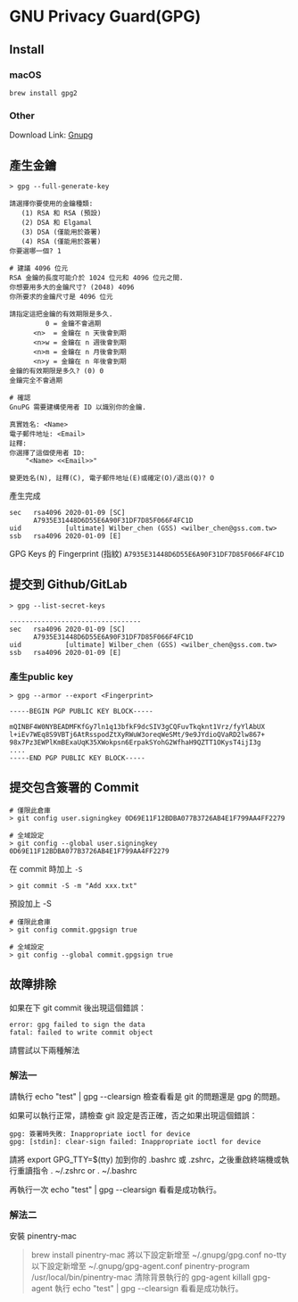 # GNU Privacy Guard(GPG)

## Install

### macOS

```shell
brew install gpg2
```

### Other

Download Link: [Gnupg](<https://www.gnupg.org/download/index.html>)

## 產生金鑰

```shell
> gpg --full-generate-key

請選擇你要使用的金鑰種類:
   (1) RSA 和 RSA (預設)
   (2) DSA 和 Elgamal
   (3) DSA (僅能用於簽署)
   (4) RSA (僅能用於簽署)
你要選哪一個? 1

# 建議 4096 位元
RSA 金鑰的長度可能介於 1024 位元和 4096 位元之間.
你想要用多大的金鑰尺寸? (2048) 4096
你所要求的金鑰尺寸是 4096 位元

請指定這把金鑰的有效期限是多久.
         0 = 金鑰不會過期
      <n>  = 金鑰在 n 天後會到期
      <n>w = 金鑰在 n 週後會到期
      <n>m = 金鑰在 n 月後會到期
      <n>y = 金鑰在 n 年後會到期
金鑰的有效期限是多久? (0) 0
金鑰完全不會過期

# 確認
GnuPG 需要建構使用者 ID 以識別你的金鑰.

真實姓名: <Name>
電子郵件地址: <Email>
註釋:
你選擇了這個使用者 ID:
    "<Name> <<Email>>"

變更姓名(N), 註釋(C), 電子郵件地址(E)或確定(O)/退出(Q)? O
```

產生完成

```shell
sec   rsa4096 2020-01-09 [SC]
      A7935E31448D6D55E6A90F31DF7D85F066F4FC1D
uid           [ultimate] Wilber_chen (GSS) <wilber_chen@gss.com.tw>
ssb   rsa4096 2020-01-09 [E]
```

GPG Keys 的 Fingerprint (指紋) `A7935E31448D6D55E6A90F31DF7D85F066F4FC1D`

## 提交到 Github/GitLab

```shell
> gpg --list-secret-keys

---------------------------------
sec   rsa4096 2020-01-09 [SC]
      A7935E31448D6D55E6A90F31DF7D85F066F4FC1D
uid           [ultimate] Wilber_chen (GSS) <wilber_chen@gss.com.tw>
ssb   rsa4096 2020-01-09 [E]
```

### 產生public key

```shell
> gpg --armor --export <Fingerprint>

-----BEGIN PGP PUBLIC KEY BLOCK-----

mQINBF4W0NYBEADMFKfGy7ln1q13bfkF9dcSIV3gCQFuvTkqknt1Vrz/fyYlAbUX
l+iEv7WEq8S9VBTj6AtRsspodZtXyRWuW3oreqWeSMt/9e9JYdioQVaRD2lw867+
98x7Pz3EWPlKmBExaUqK35XWokpsn6ErpakSYohG2WfhaH9QZTT1OKysT4ijI3g
....
-----END PGP PUBLIC KEY BLOCK-----
```

## 提交包含簽署的 Commit

```shell
# 僅限此倉庫
> git config user.signingkey 0D69E11F12BDBA077B3726AB4E1F799AA4FF2279

# 全域設定
> git config --global user.signingkey 0D69E11F12BDBA077B3726AB4E1F799AA4FF2279
```

在 commit 時加上 `-S`

```shell
> git commit -S -m "Add xxx.txt"
```

預設加上 -S

```shell
# 僅限此倉庫
> git config commit.gpgsign true

# 全域設定
> git config --global commit.gpgsign true
```

## 故障排除

如果在下 git commit 後出現這個錯誤：

```shell
error: gpg failed to sign the data
fatal: failed to write commit object
```

請嘗試以下兩種解法

### 解法一

請執行 echo "test" | gpg --clearsign 檢查看看是 git 的問題還是 gpg 的問題。

如果可以執行正常，請檢查 git 設定是否正確，否之如果出現這個錯誤：

```shell
gpg: 簽署時失敗: Inappropriate ioctl for device
gpg: [stdin]: clear-sign failed: Inappropriate ioctl for device
```

請將 export GPG_TTY=$(tty) 加到你的 .bashrc 或 .zshrc，之後重啟終端機或執行重讀指令 . ~/.zshrc or . ~/.bashrc

再執行一次 echo "test" | gpg --clearsign 看看是成功執行。

### 解法二

安裝 pinentry-mac

> brew install pinentry-mac
將以下設定新增至 ~/.gnupg/gpg.conf
> no-tty
以下設定新增至 ~/.gnupg/gpg-agent.conf
> pinentry-program /usr/local/bin/pinentry-mac
清除背景執行的 gpg-agent
> killall gpg-agent
執行 echo "test" | gpg --clearsign 看看是成功執行。
